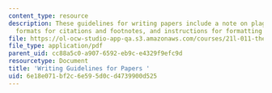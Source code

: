 ```yaml
---
content_type: resource
description: These guidelines for writing papers include a note on plagiarism, accepted
  formats for citations and footnotes, and instructions for formatting quotations.
file: https://ol-ocw-studio-app-qa.s3.amazonaws.com/courses/21l-011-the-film-experience-fall-2013/6e18e071bf2c6e595d0cd4739900d525_MIT21L_011F13_assn_guide.pdf
file_type: application/pdf
parent_uid: cc88a5c0-a907-6592-eb9c-e4329f9efc9d
resourcetype: Document
title: 'Writing Guidelines for Papers '
uid: 6e18e071-bf2c-6e59-5d0c-d4739900d525
---
```

